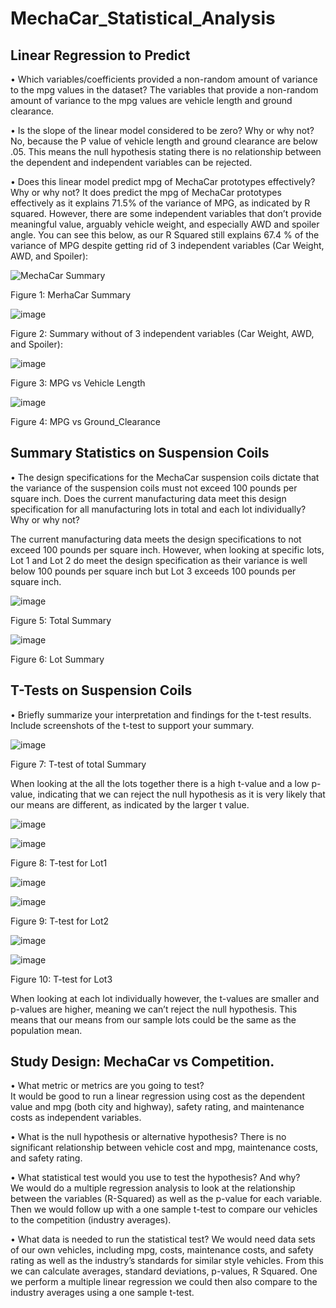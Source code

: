 # MechaCar_Statistical_Analysis

## Linear Regression to Predict

•	Which variables/coefficients provided a non-random amount of variance to the mpg values in the dataset?
  The variables that provide a non-random amount of variance to the mpg values are vehicle length and ground clearance.

•	Is the slope of the linear model considered to be zero? Why or why not?
  No, because the P value of vehicle length and ground clearance are below .05.  This means the null hypothesis stating there is no relationship between the dependent and  independent variables can be rejected.

•	Does this linear model predict mpg of MechaCar prototypes effectively? Why or why not?
  It does predict the mpg of MechaCar prototypes effectively as it explains 71.5% of the variance of MPG, as indicated by R squared.  However, there are some independent variables   that don’t provide meaningful value, arguably vehicle weight, and especially AWD and spoiler angle.  You can see this below, as our R Squared still explains 67.4 % of the  variance of MPG despite getting rid of 3 independent variables (Car Weight, AWD, and Spoiler):

![MechaCar Summary](https://user-images.githubusercontent.com/83877498/131271290-0de766b4-e2d4-4642-ad5b-2e9a8cf13fbc.PNG)

Figure 1: MerhaCar Summary

![image](https://user-images.githubusercontent.com/83877498/131271312-1c6e2a77-c35e-4d4a-9391-f1dcd2a80797.png)

Figure 2: Summary without of 3 independent variables (Car Weight, AWD, and Spoiler):

![image](https://user-images.githubusercontent.com/83877498/131271772-e1efaead-989e-4004-b01a-f43cdcc8a791.png)

Figure 3: MPG vs Vehicle Length

![image](https://user-images.githubusercontent.com/83877498/131271788-7a553132-d408-4a04-b1fc-48906e7c291e.png)

Figure 4: MPG vs Ground_Clearance

## Summary Statistics on Suspension Coils

• The design specifications for the MechaCar suspension coils dictate that the variance of the suspension coils must not exceed 100 pounds per square inch. Does the current manufacturing data meet this design specification for all manufacturing lots in total and each lot individually? Why or why not?

  The current manufacturing data meets the design specifications to not exceed 100 pounds per square inch.  However, when looking at specific lots, Lot 1 and Lot 2 do meet the  design specification as their variance is well below 100 pounds per square inch but Lot 3 exceeds 100 pounds per square inch.
  
![image](https://user-images.githubusercontent.com/83877498/131271440-72ae7c94-1f0a-4e12-9078-6b5c9775c46b.png)

Figure 5: Total Summary

![image](https://user-images.githubusercontent.com/83877498/131271461-3e5e11d1-f225-4059-8d2d-25468af684c0.png)

Figure 6: Lot Summary

## T-Tests on Suspension Coils

• Briefly summarize your interpretation and findings for the t-test results. Include screenshots of the t-test to support your summary.

![image](https://user-images.githubusercontent.com/83877498/131271541-5ed7e9e8-84fb-4cfd-908e-d23bcb0d4565.png)

Figure 7: T-test of total Summary

When looking at the all the lots together there is a high t-value and a low p-value, indicating that we can reject the null hypothesis as it is very likely that our means are different, as indicated by the larger t value.

![image](https://user-images.githubusercontent.com/83877498/131271571-ab263425-b1c9-4f96-80f8-2439ef18b408.png)

![image](https://user-images.githubusercontent.com/83877498/131271590-327d76cf-1479-4cc9-8c5a-8aca58c913f8.png)

Figure 8: T-test for Lot1

![image](https://user-images.githubusercontent.com/83877498/131271597-f4741992-5cd1-4e0f-8b46-6d3f2d119f73.png)

![image](https://user-images.githubusercontent.com/83877498/131271603-12fc34a7-a1a0-4269-9689-17b164ddf934.png)

Figure 9: T-test for Lot2

![image](https://user-images.githubusercontent.com/83877498/131271613-3085075e-5553-4f2b-a95c-8966797dfdc0.png)

![image](https://user-images.githubusercontent.com/83877498/131271617-30ce703c-73e5-471e-81ba-028b4e488a17.png)

Figure 10: T-test for Lot3

When looking at each lot individually however, the t-values are smaller and p-values are higher, meaning we can’t reject the null hypothesis.  This means that our means from our sample lots could be the same as the population mean.

## Study Design: MechaCar vs Competition.

•	What metric or metrics are you going to test?  
  It would be good to run a linear regression using cost as the dependent value and mpg (both city and highway), safety rating, and maintenance costs as independent variables.
  
•	What is the null hypothesis or alternative hypothesis?
  There is no significant relationship between vehicle cost and mpg, maintenance costs, and safety rating.

•	What statistical test would you use to test the hypothesis? And why?  
  We would do a multiple regression analysis to look at the relationship between the variables (R-Squared) as well as the p-value for each variable.  Then we would follow up with  a one sample t-test to compare our vehicles to the competition (industry averages).

•	What data is needed to run the statistical test?
  We would need data sets of our own vehicles, including mpg, costs, maintenance costs, and safety rating as well as the industry’s standards for similar style vehicles.  From  this we can calculate averages, standard deviations, p-values, R Squared.  One we perform a multiple linear regression we could then also compare to the industry averages using a one sample t-test.







